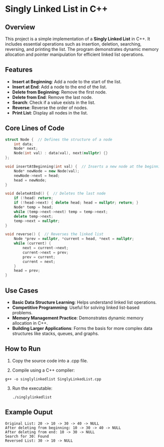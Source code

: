 # Singly Linked List in C++

## Overview
This project is a simple implementation of a **Singly Linked List** in C++. It includes essential operations such as insertion, deletion, searching, reversing, and printing the list. The program demonstrates dynamic memory allocation and pointer manipulation for efficient linked list operations.

## Features
- **Insert at Beginning**: Add a node to the start of the list.
- **Insert at End**: Add a node to the end of the list.
- **Delete from Beginning**: Remove the first node.
- **Delete from End**: Remove the last node.
- **Search**: Check if a value exists in the list.
- **Reverse**: Reverse the order of nodes.
- **Print List**: Display all nodes in the list.

## Core Lines of Code
```cpp
struct Node {  // Defines the structure of a node
    int data;
    Node* next;
    Node(int val) : data(val), next(nullptr) {}
};

void insertAtBeginning(int val) {  // Inserts a new node at the beginning
    Node* newNode = new Node(val);
    newNode->next = head;
    head = newNode;
}

void deleteAtEnd() {  // Deletes the last node
    if (!head) return;
    if (!head->next) { delete head; head = nullptr; return; }
    Node* temp = head;
    while (temp->next->next) temp = temp->next;
    delete temp->next;
    temp->next = nullptr;
}

void reverse() {  // Reverses the linked list
    Node *prev = nullptr, *current = head, *next = nullptr;
    while (current) {
        next = current->next;
        current->next = prev;
        prev = current;
        current = next;
    }
    head = prev;
}
```
## Use Cases
- **Basic Data Structure Learning**: Helps understand linked list operations.
- **Competitive Programming**: Useful for solving linked list-based problems.
- **Memory Management Practice**: Demonstrates dynamic memory allocation in C++.
- **Building Larger Applications**: Forms the basis for more complex data structures like stacks, queues, and graphs.

## How to Run

1. Copy the source code into a .cpp file.

2. Compile using a C++ compiler:
```
g++ -o singlylinkedlist SinglyLinkedList.cpp
```
3. Run the executable:
   ```
   ./singlylinkedlist
   ```
## Example Ouput
```
Original List: 20 -> 10 -> 30 -> 40 -> NULL
After deleting from beginning: 10 -> 30 -> 40 -> NULL
After deleting from end: 10 -> 30 -> NULL
Search for 30: Found
Reversed List: 30 -> 10 -> NULL
```
